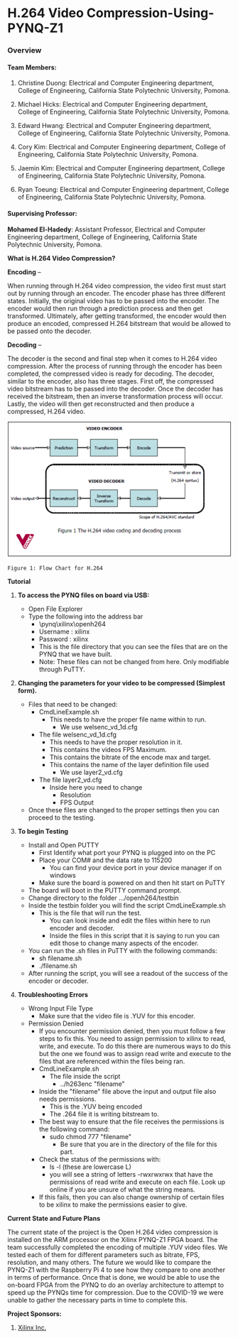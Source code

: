 # H.264 Video Compression-Using-PYNQ-Z1

### Overview

#### Team Members:

  1. Christine Duong: Electrical and Computer Engineering department, College of Engineering, California State Polytechnic University, Pomona.
  
  2. Michael Hicks: Electrical and Computer Engineering department, College of Engineering, California State Polytechnic University, Pomona.
  
  3. Edward Hwang: Electrical and Computer Engineering department, College of Engineering, California State Polytechnic University, Pomona.
  
  4. Cory Kim: Electrical and Computer Engineering department, College of Engineering, California State Polytechnic University, Pomona.
  
  5. Jaemin Kim: Electrical and Computer Engineering department, College of Engineering, California State Polytechnic University, Pomona.
  
  6. Ryan Toeung: Electrical and Computer Engineering department, College of Engineering, California State Polytechnic University, Pomona.

#### Supervising Professor:

**Mohamed El-Hadedy**: Assistant Professor, Electrical and Computer Engineering department, College of Engineering, California State Polytechnic University, Pomona.

**What is H.264 Video Compression?**

**Encoding** –

When running through H.264 video compression, the video first must start out by running through an encoder. The encoder phase has three different states. Initially, the original video has to be passed into the encoder. The encoder would then run through a prediction process and then get transformed. Ultimately, after getting transformed, the encoder would then produce an encoded, compressed H.264 bitstream that would be allowed to be passed onto the decoder.

**Decoding** – 

The decoder is the second and final step when it comes to H.264 video compression. After the process of running through the encoder has been completed, the compressed video is ready for decoding. The decoder, similar to the encoder, also has three stages. First off, the compressed video bitstream has to be passed into the decoder. Once the decoder has received the bitstream, then an inverse transformation process will occur. Lastly, the video will then get reconstructed and then produce a compressed, H.264 video.

<p align="center">
<img src=https://github.com/Reconfigurable-Computing-CalPoly-Pomona/Compression-Using-PYNQ-Z1/blob/master/Source%20Code/Images/Flow.png>
														     
	Figure 1: Flow Chart for H.264
</p>

**Tutorial**

1. **To access the PYNQ files on board via USB:**
   - Open File Explorer
   - Type the following into the address bar
     - \\pynq\xilinx\openh264
     - Username : xilinx
     - Password : xilinx
     - This is the file directory that you can see the files that are on the PYNQ that we have built.
     - Note: These files can not be changed from here. Only modifiable through PuTTY.


2. **Changing the parameters for your video to be compressed (Simplest form).**
   - Files that need to be changed:
     - CmdLineExample.sh
       - This needs to have the proper file name within to run.
         - We use welsenc\_vd\_1d.cfg
     - The file welsenc\_vd\_1d.cfg
       - This needs to have the proper resolution in it.
       - This contains the videos FPS Maximum.
       - This contains the bitrate of the encode max and target.
       - This contains the name of the layer definition file used
         - We use layer2\_vd.cfg
     - The file layer2\_vd.cfg
       - Inside here you need to change
         - Resolution
         - FPS Output
   - Once these files are changed to the proper settings then you can proceed to the testing.

3. **To begin Testing**
   - Install and Open PUTTY
     - First Identify what port your PYNQ is plugged into on the PC
     - Place your COM# and the data rate to 115200
       - You can find your device port in your device manager if on windows
     - Make sure the board is powered on and then hit start on PuTTY
   - The board will boot in the PUTTY command prompt.
   - Change directory to the folder …/openh264/testbin
   - Inside the testbin folder you will find the script CmdLineExample.sh
     - This is the file that will run the test.
       - You can look inside and edit the files within here to run encoder and decoder.
       - Inside the files in this script that it is saying to run you can edit those to change many aspects of the encoder.
   - You can run the .sh files in PuTTY with the following commands:
     - sh filename.sh
     - ./filename.sh
   - After running the script, you will see a readout of the success of the encoder or decoder.

4. **Troubleshooting Errors**
   - Wrong Input File Type
     - Make sure that the video file is .YUV for this encoder.
   - Permission Denied
     - If you encounter permission denied, then you must follow a few steps to fix this. You need to assign permission to xilinx to read, write, and execute. To do this there are numerous ways to do this but the one we found was to assign read write and execute to the files that are referenced within the files being ran.
     - CmdLineExample.sh
       - The file inside the script
         - ../h263enc &quot;filename&quot;
     - Inside the &quot;filename&quot; file above the input and output file also needs permissions.
       - This is the .YUV being encoded
       - The .264 file it is writing bitstream to.
     - The best way to ensure that the file receives the permissions is the following command:
       - sudo chmod 777 &quot;filename&quot;
         - Be sure that you are in the directory of the file for this part.
     - Check the status of the permissions with:
       - ls -l (these are lowercase L)
       - you will see a string of letters -rwxrwxrwx that have the permissions of read write and execute on each file. Look up online if you are unsure of what the string means.
     - If this fails, then you can also change ownership of certain files to be xilinx to make the permissions easier to give.

**Current State and Future Plans**

The current state of the project is the Open H.264 video compression is installed on the ARM processor on the Xilinx PYNQ-Z1 FPGA board. The team successfully completed the encoding of multiple .YUV video files. We tested each of them for different parameters such as bitrate, FPS, resolution, and many others. The future we would like to compare the PYNQ-Z1 with the Raspberry Pi 4 to see how they compare to one another in terms of performance. Once that is done, we would be able to use the on-board FPGA from the PYNQ to do an overlay architecture to attempt to speed up the PYNQs time for compression. Due to the COVID-19 we were unable to gather the necessary parts in time to complete this.  

**Project Sponsors:**

1. [Xilinx Inc.](https://www.xilinx.com "Xilinx Inc.")
